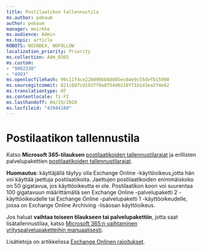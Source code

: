 ```yaml
---
title: Postilaatikon tallennustila
ms.author: pebaum
author: pebaum
manager: mnirkhe
ms.audience: Admin
ms.topic: article
ROBOTS: NOINDEX, NOFOLLOW
localization_priority: Priority
ms.collection: Adm_O365
ms.custom:
- "9002330"
- "4993"
ms.openlocfilehash: 99c11f4ce22b090bb68085ec64e9c55defb15990
ms.sourcegitcommit: 821c0d7cd1937f0a8f54d0210f71b1d3ea374e82
ms.translationtype: HT
ms.contentlocale: fi-FI
ms.lasthandoff: 04/29/2020
ms.locfileid: "43944160"
---
```

# <a name="mailbox-storage"></a>Postilaatikon tallennustila

Katso **Microsoft 365-tilauksen** [postilaatikoiden tallennustilarajat](https://docs.microsoft.com/office365/servicedescriptions/exchange-online-service-description/exchange-online-limits#mailbox-storage-limits) ja erillisten palvelupakettien [postilaatikoiden tallennustilarajat](https://docs.microsoft.com/office365/servicedescriptions/exchange-online-service-description/exchange-online-limits#storage-limits-across-standalone-plans). 

**Huomautus**: käyttäjällä täytyy olla Exchange Online -käyttöoikeus,jotta hän voi käyttää jaettuja postilaatikoita. Jaettujen postilaatikoiden enimmäiskoko on 50 gigatavua, jos käyttöoikeutta ei ole. Postilaatikon koon voi suurentaa 100 gigatavuun määrittämällä sen Exchange Online -palvelupaketti 2 -käyttöoikeudelle tai Exchange Online -palvelupaketti 1 -käyttöoikeudelle, jossa on Exchange Online Archiving -lisäosan käyttöoikeus.

Jos haluat **vaihtaa toiseen tilaukseen tai palvelupakettiin**, jotta saat lisätallennustilaa, katso [Microsoft 365:n vaihtaminen yrityspalvelupaketteihin manuaalisesti](https://docs.microsoft.com/microsoft-365/commerce/subscriptions/switch-plans-manually?view=o365-worldwide).

Lisätietoja on artikkelissa [Exchange Onlinen rajoitukset](https://docs.microsoft.com/office365/servicedescriptions/exchange-online-service-description/exchange-online-limits).

